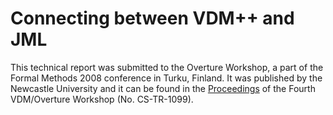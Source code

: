 # Connecting between VDM++ and JML

This technical report was submitted to the Overture Workshop, a part of
the Formal Methods 2008 conference in Turku, Finland. It was published by the Newcastle University and it can be found in the [Proceedings](http://www.cs.ncl.ac.uk/publications/trs/papers/1099.pdf) of the Fourth VDM/Overture Workshop (No. CS-TR-1099).

